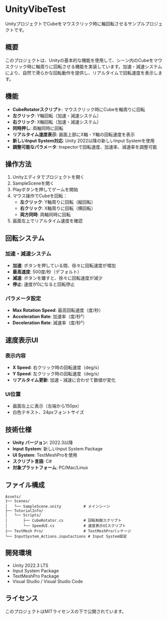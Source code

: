 # UnityVibeTest

UnityプロジェクトでCubeをマウスクリック時に軸回転させるサンプルプロジェクトです。

## 概要

このプロジェクトは、Unityの基本的な機能を使用して、シーン内のCubeをマウスクリック時に軸周りに回転させる機能を実装しています。加速・減速システムにより、自然で滑らかな回転動作を提供し、リアルタイムで回転速度を表示します。

## 機能

- **CubeRotatorスクリプト**: マウスクリック時にCubeを軸周りに回転
- **左クリック**: Y軸回転（加速・減速システム）
- **右クリック**: X軸回転（加速・減速システム）
- **同時押し**: 両軸同時に回転
- **リアルタイム速度表示**: 画面上部にX軸・Y軸の回転速度を表示
- **新しいInput System対応**: Unity 2022以降の新しいInput Systemを使用
- **調整可能なパラメータ**: Inspectorで回転速度、加速率、減速率を調整可能

## 操作方法

1. Unityエディタでプロジェクトを開く
2. SampleSceneを開く
3. Playボタンを押してゲームを開始
4. マウス操作でCubeを回転：
   - **左クリック**: Y軸周りに回転（縦回転）
   - **右クリック**: X軸周りに回転（横回転）
   - **両方同時**: 両軸同時に回転
5. 画面左上でリアルタイム速度を確認

## 回転システム

### 加速・減速システム
- **加速**: ボタンを押している間、徐々に回転速度が増加
- **最高速度**: 500度/秒（デフォルト）
- **減速**: ボタンを離すと、徐々に回転速度が減少
- **停止**: 速度が0になると回転停止

### パラメータ設定
- **Max Rotation Speed**: 最高回転速度（度/秒）
- **Acceleration Rate**: 加速率（度/秒²）
- **Deceleration Rate**: 減速率（度/秒²）

## 速度表示UI

### 表示内容
- **X Speed**: 右クリック時の回転速度（deg/s）
- **Y Speed**: 左クリック時の回転速度（deg/s）
- **リアルタイム更新**: 加速・減速に合わせて数値が変化

### UI位置
- 画面左上に表示（左端から150px）
- 白色テキスト、24pxフォントサイズ

## 技術仕様

- **Unity バージョン**: 2022.3以降
- **Input System**: 新しいInput System Package
- **UI System**: TextMeshProを使用
- **スクリプト言語**: C#
- **対象プラットフォーム**: PC/Mac/Linux

## ファイル構成

```
Assets/
├── Scenes/
│   └── SampleScene.unity          # メインシーン
├── TutorialInfo/
│   └── Scripts/
│       ├── CubeRotator.cs         # 回転制御スクリプト
│       └── SpeedUI.cs             # 速度表示UIスクリプト
├── TextMesh Pro/                  # TextMeshProパッケージ
└── InputSystem_Actions.inputactions # Input System設定
```

## 開発環境

- Unity 2022.3 LTS
- Input System Package
- TextMeshPro Package
- Visual Studio / Visual Studio Code

## ライセンス

このプロジェクトはMITライセンスの下で公開されています。 